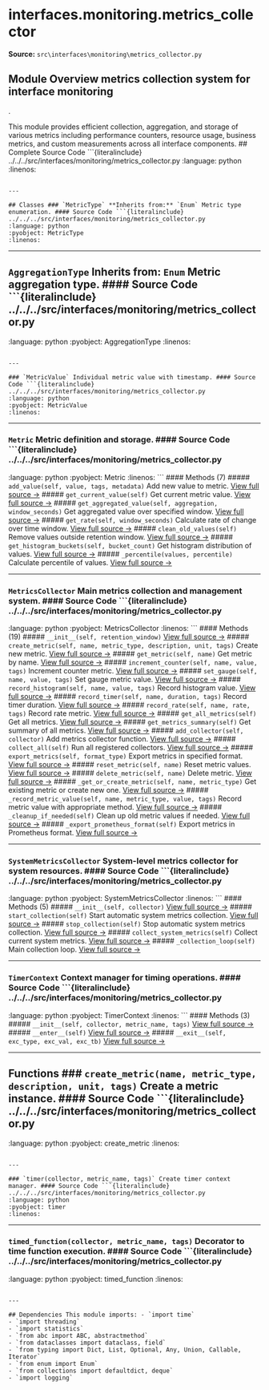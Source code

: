 # interfaces.monitoring.metrics_collector

**Source:** `src\interfaces\monitoring\metrics_collector.py`

## Module Overview metrics collection system for interface monitoring

.


This module provides efficient collection, aggregation, and storage
of various metrics including performance counters, resource usage,
business metrics, and custom measurements across all interface
components. ## Complete Source Code ```{literalinclude} ../../../src/interfaces/monitoring/metrics_collector.py
:language: python
:linenos:
```

---

## Classes ### `MetricType` **Inherits from:** `Enum` Metric type enumeration. #### Source Code ```{literalinclude} ../../../src/interfaces/monitoring/metrics_collector.py
:language: python
:pyobject: MetricType
:linenos:
```

---

## `AggregationType` **Inherits from:** `Enum` Metric aggregation type. #### Source Code ```{literalinclude} ../../../src/interfaces/monitoring/metrics_collector.py

:language: python
:pyobject: AggregationType
:linenos:
```

---

### `MetricValue` Individual metric value with timestamp. #### Source Code ```{literalinclude} ../../../src/interfaces/monitoring/metrics_collector.py
:language: python
:pyobject: MetricValue
:linenos:
```

---

### `Metric` Metric definition and storage. #### Source Code ```{literalinclude} ../../../src/interfaces/monitoring/metrics_collector.py

:language: python
:pyobject: Metric
:linenos:
``` #### Methods (7) ##### `add_value(self, value, tags, metadata)` Add new value to metric. [View full source →](#method-metric-add_value) ##### `get_current_value(self)` Get current metric value. [View full source →](#method-metric-get_current_value) ##### `get_aggregated_value(self, aggregation, window_seconds)` Get aggregated value over specified window. [View full source →](#method-metric-get_aggregated_value) ##### `get_rate(self, window_seconds)` Calculate rate of change over time window. [View full source →](#method-metric-get_rate) ##### `clean_old_values(self)` Remove values outside retention window. [View full source →](#method-metric-clean_old_values) ##### `get_histogram_buckets(self, bucket_count)` Get histogram distribution of values. [View full source →](#method-metric-get_histogram_buckets) ##### `_percentile(values, percentile)` Calculate percentile of values. [View full source →](#method-metric-_percentile)

---

### `MetricsCollector` Main metrics collection and management system. #### Source Code ```{literalinclude} ../../../src/interfaces/monitoring/metrics_collector.py
:language: python
:pyobject: MetricsCollector
:linenos:
``` #### Methods (19) ##### `__init__(self, retention_window)` [View full source →](#method-metricscollector-__init__) ##### `create_metric(self, name, metric_type, description, unit, tags)` Create new metric. [View full source →](#method-metricscollector-create_metric) ##### `get_metric(self, name)` Get metric by name. [View full source →](#method-metricscollector-get_metric) ##### `increment_counter(self, name, value, tags)` Increment counter metric. [View full source →](#method-metricscollector-increment_counter) ##### `set_gauge(self, name, value, tags)` Set gauge metric value. [View full source →](#method-metricscollector-set_gauge) ##### `record_histogram(self, name, value, tags)` Record histogram value. [View full source →](#method-metricscollector-record_histogram) ##### `record_timer(self, name, duration, tags)` Record timer duration. [View full source →](#method-metricscollector-record_timer) ##### `record_rate(self, name, rate, tags)` Record rate metric. [View full source →](#method-metricscollector-record_rate) ##### `get_all_metrics(self)` Get all metrics. [View full source →](#method-metricscollector-get_all_metrics) ##### `get_metrics_summary(self)` Get summary of all metrics. [View full source →](#method-metricscollector-get_metrics_summary) ##### `add_collector(self, collector)` Add metrics collector function. [View full source →](#method-metricscollector-add_collector) ##### `collect_all(self)` Run all registered collectors. [View full source →](#method-metricscollector-collect_all) ##### `export_metrics(self, format_type)` Export metrics in specified format. [View full source →](#method-metricscollector-export_metrics) ##### `reset_metric(self, name)` Reset metric values. [View full source →](#method-metricscollector-reset_metric) ##### `delete_metric(self, name)` Delete metric. [View full source →](#method-metricscollector-delete_metric) ##### `_get_or_create_metric(self, name, metric_type)` Get existing metric or create new one. [View full source →](#method-metricscollector-_get_or_create_metric) ##### `_record_metric_value(self, name, metric_type, value, tags)` Record metric value with appropriate method. [View full source →](#method-metricscollector-_record_metric_value) ##### `_cleanup_if_needed(self)` Clean up old metric values if needed. [View full source →](#method-metricscollector-_cleanup_if_needed) ##### `_export_prometheus_format(self)` Export metrics in Prometheus format. [View full source →](#method-metricscollector-_export_prometheus_format)

---

### `SystemMetricsCollector` System-level metrics collector for system resources. #### Source Code ```{literalinclude} ../../../src/interfaces/monitoring/metrics_collector.py

:language: python
:pyobject: SystemMetricsCollector
:linenos:
``` #### Methods (5) ##### `__init__(self, collector)` [View full source →](#method-systemmetricscollector-__init__) ##### `start_collection(self)` Start automatic system metrics collection. [View full source →](#method-systemmetricscollector-start_collection) ##### `stop_collection(self)` Stop automatic system metrics collection. [View full source →](#method-systemmetricscollector-stop_collection) ##### `collect_system_metrics(self)` Collect current system metrics. [View full source →](#method-systemmetricscollector-collect_system_metrics) ##### `_collection_loop(self)` Main collection loop. [View full source →](#method-systemmetricscollector-_collection_loop)

---

### `TimerContext` Context manager for timing operations. #### Source Code ```{literalinclude} ../../../src/interfaces/monitoring/metrics_collector.py
:language: python
:pyobject: TimerContext
:linenos:
``` #### Methods (3) ##### `__init__(self, collector, metric_name, tags)` [View full source →](#method-timercontext-__init__) ##### `__enter__(self)` [View full source →](#method-timercontext-__enter__) ##### `__exit__(self, exc_type, exc_val, exc_tb)` [View full source →](#method-timercontext-__exit__)

---

## Functions ### `create_metric(name, metric_type, description, unit, tags)` Create a metric instance. #### Source Code ```{literalinclude} ../../../src/interfaces/monitoring/metrics_collector.py

:language: python
:pyobject: create_metric
:linenos:
```

---

### `timer(collector, metric_name, tags)` Create timer context manager. #### Source Code ```{literalinclude} ../../../src/interfaces/monitoring/metrics_collector.py
:language: python
:pyobject: timer
:linenos:
```

---

### `timed_function(collector, metric_name, tags)` Decorator to time function execution. #### Source Code ```{literalinclude} ../../../src/interfaces/monitoring/metrics_collector.py

:language: python
:pyobject: timed_function
:linenos:
```

---

## Dependencies This module imports: - `import time`
- `import threading`
- `import statistics`
- `from abc import ABC, abstractmethod`
- `from dataclasses import dataclass, field`
- `from typing import Dict, List, Optional, Any, Union, Callable, Iterator`
- `from enum import Enum`
- `from collections import defaultdict, deque`
- `import logging`
